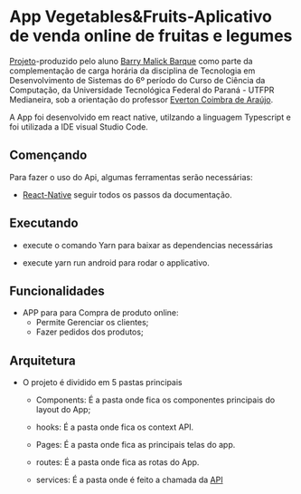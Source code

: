 # App Vegetables&Fruits-Aplicativo de venda online de fruitas e legumes


[Projeto](https://github.com/BarryMBarque/Appvegetables)-produzido pelo aluno [Barry Malick Barque](https://github.com/BarryMBarque) como parte da complementação de carga horária da disciplina de Tecnologia em Desenvolvimento de Sistemas do 6º período do Curso de Ciência da Computação, da Universidade Tecnológica Federal do Paraná - UTFPR Medianeira, sob a orientação do professor [Everton Coimbra de Araújo](https://github.com/evertonfoz).


A App foi desenvolvido em react native, utilzando a linguagem Typescript e foi utilizada a IDE visual Studio Code.


## Començando
Para fazer o uso do Api, algumas ferramentas serão necessárias:

* [React-Native](https://reactnative.dev/docs/environment-setup) seguir todos os passos da documentação.

## Executando
* execute o comando Yarn para baixar as dependencias necessárias

* execute yarn run android para rodar o applicativo.

## Funcionalidades
* APP para para Compra de  produto online:
  * Permite Gerenciar os clientes;
  * Fazer pedidos dos produtos;

## Arquitetura
* O projeto é dividido em 5 pastas principais
  * Components: É a pasta onde fica os componentes principais do layout do App;

  * hooks: É a pasta onde fica os context API.

  * Pages: É a pasta onde fica as principais telas do app.

  * routes: É a pasta onde fica as rotas do App.

  * services: É a pasta onde é feito a chamada da [API](https://github.com/BarryMBarque/ApiVegetable)





